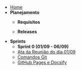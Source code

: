 - [Home](./)
- **Planejamento**
  - **Requisitos**

  - **Releases**
- **Sprints**
  - **Sprint 0 (01/09 - 06/09)**
  - [Ata da Reunião do dia 01/09](./AtaReuniao/ataReuniao1-09.md)
  - [Comandos Git](./Estudos/ComandosGit.md)
  - [GitHub Pages e Docsify](./Estudos/GitHub_Pages.md)